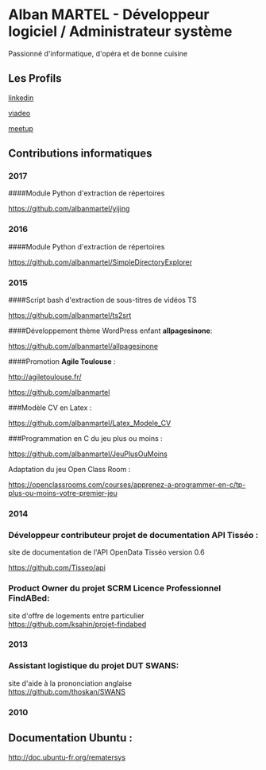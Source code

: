 # Alban MARTEL - Développeur logiciel / Administrateur système 

Passionné d'informatique, d'opéra et de bonne cuisine

## Les Profils

[linkedin](https://www.linkedin.com/profile/view?id=337386009) 

[viadeo](http://www.viadeo.com/profile/002xu693plmdnej)

[meetup](http://www.meetup.com/fr/members/172017332/)

## Contributions informatiques


### 2017

####Module Python d'extraction de répertoires

https://github.com/albanmartel/yijing


### 2016

####Module Python d'extraction de répertoires

https://github.com/albanmartel/SimpleDirectoryExplorer

### 2015

####Script bash d'extraction de sous-titres de vidéos TS

https://github.com/albanmartel/ts2srt

####Développement thème WordPress enfant **allpagesinone**: 

https://github.com/albanmartel/allpagesinone


####Promotion **Agile Toulouse** : 

http://agiletoulouse.fr/

https://github.com/albanmartel

###Modèle CV en Latex :

https://github.com/albanmartel/Latex_Modele_CV

###Programmation en C du jeu plus ou moins : 

https://github.com/albanmartel/JeuPlusOuMoins

Adaptation du jeu Open Class Room :

https://openclassrooms.com/courses/apprenez-a-programmer-en-c/tp-plus-ou-moins-votre-premier-jeu


### 2014

### Développeur contributeur projet de documentation **API Tisséo** :  

site de documentation de l'API OpenData Tisséo version 0.6  

https://github.com/Tisseo/api  

### Product Owner du projet SCRM Licence Professionnel **FindABed**:  
site d'offre de logements entre particulier  
https://github.com/ksahin/projet-findabed

### 2013

### Assistant logistique du projet DUT **SWANS**:  
site d'aide à la prononciation anglaise  
https://github.com/thoskan/SWANS 


### 2010

## Documentation Ubuntu :  
http://doc.ubuntu-fr.org/rematersys   
